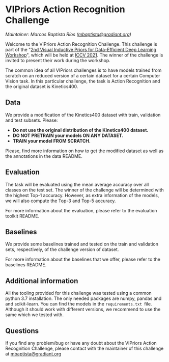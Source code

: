 # VIPriors Action Recognition Challenge

*Maintainer: Marcos Baptista Ríos (mbaptista@gradiant.org)*

Welcome to the VIPriors Action Recognition Challenge. This challenge is part of the "[2nd Visual Inductive Priors for Data-Efficient Deep Learning Workshop](https://vipriors.github.io/)", which will be held at [ICCV 2021](http://iccv2021.thecvf.com/home). The winner of the challenge is invited to present their work during the workshop.

The common idea of all VIPriors challenges is to have models trained from scratch on an reduced version of a certain dataset for a certain Computer Vision task. In this particular challenge, the task is Action Recognition and the original dataset is Kinetics400.

## Data

We provide a modification of the Kinetics400 dataset with train, validation and test subsets. Please:

- **Do not use the original distribution of the Kinetics400 dataset.** 
- **DO NOT PRETRAIN your models ON ANY DATASET.** 
- **TRAIN your model FROM SCRATCH.** 

Please, find more information on how to get the modified dataset as well as the annotations in the data README.

## Evaluation

The task will be evaluated using the mean average accuracy over all classes on the test set. The winner of the challenge will be determined with the highest Top-1 accuracy. However, as extra information of the models, we will also compute the Top-3 and Top-5 accuracy.

For more information about the evaluation, please refer to the evaluation toolkit README.

## Baselines

We provide some baselines trained and tested on the train and validation sets, respectively, of the challenge version of dataset.

For more information about the baselines that we offer, please refer to the baselines README.

## Additional information

All the tooling provided for this challenge was tested using a common python 3.7 installation. The only needed packages are numpy, pandas and and scikit-learn. You can find the models in the `requirements.txt `file. Although it should work with different versions, we recommend to use the same which we tested with.

## Questions

If you find any problem/bug or have any doubt about the VIPriors Action Recognition Challenge, please contact with the maintainer of this challenge at mbaptista@gradiant.org